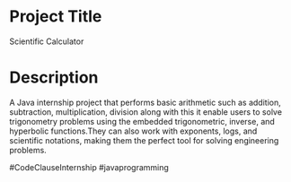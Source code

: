 # Project Title
Scientific Calculator

# Description
A Java internship project that performs basic arithmetic such as addition, subtraction, multiplication, division along with this it enable users to solve trigonometry problems using the embedded trigonometric, inverse, and hyperbolic functions.They can also work with exponents, logs, and scientific notations, making them the perfect tool for solving engineering problems.

#CodeClauseInternship  #javaprogramming
